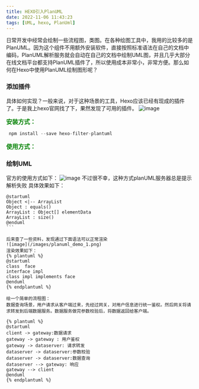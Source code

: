 ```yaml
---
title: HEXO引入PlanUML
date: 2022-11-06 11:43:23
tags: [UML, hexo, PlanUml]
---
```


日常开发中经常会绘制一些流程图，类图。在各种绘图工具中，我用的比较多的是PlanUML。因为这个组件不用额外安装软件，直接按照标准语法在自己的文档中编码，PlanUML解析服务就会自动在自己的文档中绘制UML图，并且几乎大部分在线文档平台都支持PlanUML插件了，所以使用成本非常小，非常方便。那么如何在Hexo中使用PlanUML绘制图形呢？

### 添加插件
具体如何实现？一般来说，对于这种场景的工具，Hexo应该已经有现成的插件了。于是我上hexo官网找了下，果然发现了可用的插件。
![image](/images/plugin.png)

<font size=3 color=green><strong>安装方式：</strong></font>
```js
 npm install --save hexo-filter-plantuml
```

<font size=3 color=green><strong>使用方式：</strong></font>

### 绘制UML
官方的使用方式如下：
![image](/images/planuml_use_1.png)
不过很不幸，这种方式planUML服务器总是提示解析失败
具体效果如下：
```plantuml
@startuml
Object <|-- ArrayList
Object : equals()
ArrayList : Object[] elementData
ArrayList : size()
@enduml
​```

后来查了一些资料，发现通过下面语法可以正常渲染
![image](/images/planuml_demo_1.png)
渲染效果如下：
{% plantuml %}
@startuml
class  face
interface impl
class impl implements face
@enduml
{% endplantuml %}

绘一个简单的流程图：
数据查询场景，用户请求从客户端过来，先经过网关，对用户信息进行统一鉴权。然后网关将请求转发到后端数据服务。数据服务做完参数校验后，将数据返回给客户端。

{% plantuml %}
@startuml
client -> gateway:数据请求
gateway -> gateway : 用户鉴权
gateway -> dataserver: 请求转发
dataserver -> dataserver:参数校验
dataserver -> dataserver:数据查询
dataserver --> gateway: 响应
gateway --> client
@enduml
{% endplantuml %}

